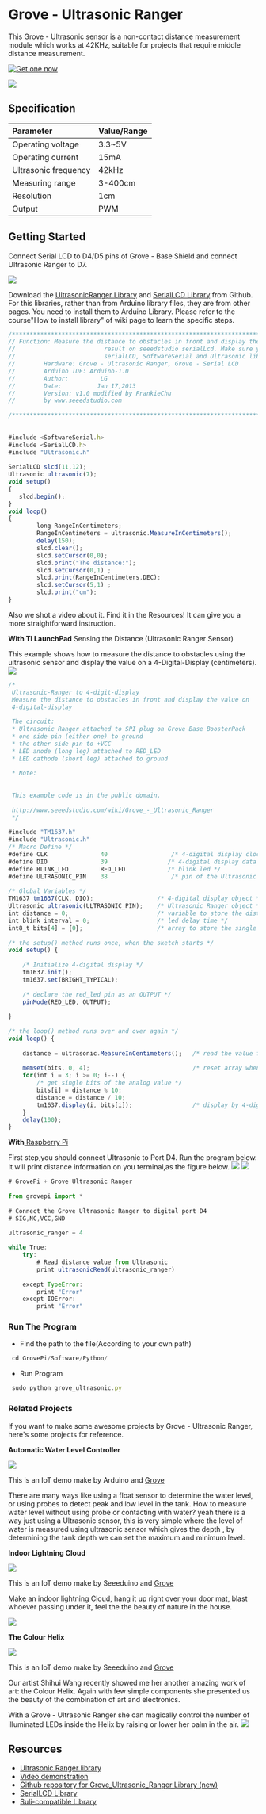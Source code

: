 # Grove - Ultrasonic Ranger

This Grove - Ultrasonic sensor is a non-contact distance measurement module which works at 42KHz, suitable for projects that require middle distance measurement.

[![Get one now](https://raw.githubusercontent.com/SeeedDocument/Grove_Ultrasonic_Ranger/master/image/150px-Get_One_Now_Banner.png)](https://www.seeedstudio.com/item_detail.html?p_id=960)

![](https://raw.githubusercontent.com/SeeedDocument/Grove_Ultrasonic_Ranger/master/image/350px-Ultrasonic_Ranger.jpg)

## Specification

|Parameter|	Value/Range|
|:------|:------------------|
|Operating voltage|	3.3~5V|
|Operating current|	15mA|
|Ultrasonic frequency|	42kHz|
|Measuring range|	3-400cm|
|Resolution|	1cm|
|Output|	PWM|

## Getting Started

Connect Serial LCD to D4/D5 pins of Grove - Base Shield and connect Ultrasonic Ranger to D7.

![](https://raw.githubusercontent.com/SeeedDocument/Grove_Ultrasonic_Ranger/master/image/600px-UltrasonicRanger.png)

Download the  [ UltrasonicRanger Library](https://github.com/Seeed-Studio/Grove_Ultrasonic_Ranger) and  [  SerialLCD Library](https://github.com/Seeed-Studio/Serial_LCD) from Github. For this libraries, rather than from Arduino library files, they are from other pages. You need to install them to Arduino Library. Please refer to the course"How to install library" of wiki page to learn the specific steps.
```Javascript
/***************************************************************************/        
// Function: Measure the distance to obstacles in front and display the
//                         result on seeedstudio serialLcd. Make sure you installed the
//                         serialLCD, SoftwareSerial and Ultrasonic library.        
//        Hardware: Grove - Ultrasonic Ranger, Grove - Serial LCD
//        Arduino IDE: Arduino-1.0
//        Author:         LG                
//        Date:          Jan 17,2013
//        Version: v1.0 modified by FrankieChu
//        by www.seeedstudio.com
 
/*****************************************************************************/
 
 
#include <SoftwareSerial.h>
#include <SerialLCD.h>
#include "Ultrasonic.h"
 
SerialLCD slcd(11,12);
Ultrasonic ultrasonic(7);
void setup()
{
   slcd.begin();
}
void loop()
{
        long RangeInCentimeters;
        RangeInCentimeters = ultrasonic.MeasureInCentimeters();
        delay(150);
        slcd.clear();
        slcd.setCursor(0,0);
        slcd.print("The distance:");
        slcd.setCursor(0,1) ;
        slcd.print(RangeInCentimeters,DEC);
        slcd.setCursor(5,1) ;
        slcd.print("cm");
}
```
Also we shot a video about it. Find it in the Resources! It can give you a more straightforward instruction.

**With TI LaunchPad**
Sensing the Distance (Ultrasonic Ranger Sensor)

This example shows how to measure the distance to obstacles using the ultrasonic sensor and display the value on a 4-Digital-Display (centimeters).
![](https://raw.githubusercontent.com/SeeedDocument/Grove_Ultrasonic_Ranger/master/image/600px-Ultrasonic.jpg)
```Javascript
/*
 Ultrasonic-Ranger to 4-digit-display
 Measure the distance to obstacles in front and display the value on 
 4-digital-display
 
 The circuit:
 * Ultrasonic Ranger attached to SPI plug on Grove Base BoosterPack
 * one side pin (either one) to ground
 * the other side pin to +VCC
 * LED anode (long leg) attached to RED_LED
 * LED cathode (short leg) attached to ground
 
 * Note:  
 
 
 This example code is in the public domain.
 
 http://www.seeedstudio.com/wiki/Grove_-_Ultrasonic_Ranger 
 */
 
#include "TM1637.h" 
#include "Ultrasonic.h"
/* Macro Define */
#define CLK               40                  /* 4-digital display clock pin */
#define DIO               39                 /* 4-digital display data pin */
#define BLINK_LED         RED_LED            /* blink led */
#define ULTRASONIC_PIN    38                  /* pin of the Ultrasonic Ranger */
 
/* Global Variables */
TM1637 tm1637(CLK, DIO);                  /* 4-digital display object */
Ultrasonic ultrasonic(ULTRASONIC_PIN);    /* Ultrasonic Ranger object */
int distance = 0;                         /* variable to store the distance to obstacles in front */
int blink_interval = 0;                   /* led delay time */
int8_t bits[4] = {0};                     /* array to store the single bits of the value */
 
/* the setup() method runs once, when the sketch starts */
void setup() {
 
    /* Initialize 4-digital display */
    tm1637.init();
    tm1637.set(BRIGHT_TYPICAL);
 
    /* declare the red_led pin as an OUTPUT */
    pinMode(RED_LED, OUTPUT);
 
}
 
/* the loop() method runs over and over again */
void loop() {   
 
    distance = ultrasonic.MeasureInCentimeters();   /* read the value from the sensor */   
 
    memset(bits, 0, 4);                             /* reset array when we use it */
    for(int i = 3; i >= 0; i--) {
        /* get single bits of the analog value */
        bits[i] = distance % 10;
        distance = distance / 10;  
        tm1637.display(i, bits[i]);                 /* display by 4-digital display */
    }
    delay(100);
}
```

**With**[  Raspberry Pi](http://www.seeedstudio.com/wiki/GrovePi%2B)

First step,you should connect Ultrasonic to Port D4. Run the program below. It will print distance information on you terminal,as the figure below. 
![](https://raw.githubusercontent.com/SeeedDocument/Grove_Ultrasonic_Ranger/master/image/GrovePi%2B_Ultrasonic_Ranger_Sensor.jpg)
![](https://raw.githubusercontent.com/SeeedDocument/Grove_Ultrasonic_Ranger/master/image/600px-GrovePi%2B_Ultrasonic_Ranger_Sensor_terminal.jpg)
```Javascript
# GrovePi + Grove Ultrasonic Ranger
 
from grovepi import *
 
# Connect the Grove Ultrasonic Ranger to digital port D4
# SIG,NC,VCC,GND

ultrasonic_ranger = 4
 
while True:
    try:
        # Read distance value from Ultrasonic
        print ultrasonicRead(ultrasonic_ranger)
 
    except TypeError:
        print "Error"
    except IOError:
        print "Error"
```
### Run The Program
- Find the path to the file(According to your own path)
```Javascript
 cd GrovePi/Software/Python/
```
- Run Program
```Javascript
 sudo python grove_ultrasonic.py
```
### Related Projects
If you want to make some awesome projects by Grove - Ultrasonic Ranger, here's some projects for reference.

**Automatic Water Level Controller**

![](https://raw.githubusercontent.com/SeeedDocument/Grove_Ultrasonic_Ranger/master/image/600px-Automatic_Water_Level_Controller.jpg)

This is an IoT demo make by Arduino and [   Grove](http://www.seeedstudio.com/wiki/Grove_System)

There are many ways like using a float sensor to determine the water level, or using probes to detect peak and low level in the tank. How to measure water level without using probe or contacting with water? yeah there is a way just using a Ultrasonic sensor, this is very simple where the level of water is measured using ultrasonic sensor which gives the depth , by determining the tank depth we can set the maximum and minimum level.


**Indoor Lightning Cloud**

![](https://raw.githubusercontent.com/SeeedDocument/Grove_Ultrasonic_Ranger/master/image/Indoor_Lightning_Cloud.gif)

This is an IoT demo make by Seeeduino and [   Grove](http://www.seeedstudio.com/wiki/Grove_System)


Make an indoor lightning Cloud, hang it up right over your door mat, blast whoever passing under it, feel the the beauty of nature in the house.

[![](https://raw.githubusercontent.com/SeeedDocument/Grove_Ultrasonic_Ranger/master/image/200px-Wiki_makeitnow_logo.png)](http://www.seeed.cc/project_detail.html?id=182)

**The Colour Helix**

![](https://raw.githubusercontent.com/SeeedDocument/Grove_Ultrasonic_Ranger/master/image/600px-The_Colour_Helix.JPG)

This is an IoT demo make by Seeeduino and  [   Grove](http://www.seeedstudio.com/wiki/Grove_System)

Our artist Shihui Wang recently showed me her another amazing work of art: the Colour Helix. Again with few simple components she presented us the beauty of the combination of art and electronics.

With a Grove - Ultrasonic Ranger she can magically control the number of illuminated LEDs inside the Helix by raising or lower her palm in the air.
[![](https://raw.githubusercontent.com/SeeedDocument/Grove_Ultrasonic_Ranger/master/image/200px-Wiki_makeitnow_logo.png)](http://www.seeed.cc/project_detail.html?id=138)

## Resources

- [Ultrasonic Ranger library](https://github.com/SeeedDocument/Grove_Ultrasonic_Ranger/blob/master/resource/Ultrasonic.zip)
- [Video demonstration](http://v.youku.com/v_show/id_XMzEzNTcwODI4.html)
- [Github repository for Grove_Ultrasonic_Ranger Library (new)](https://github.com/Seeed-Studio/Grove_Ultrasonic_Ranger)
- [SerialLCD Library](https://github.com/Seeed-Studio/Serial_LCD)
- [Suli-compatible Library](http://www.seeedstudio.com/wiki/Suli)
